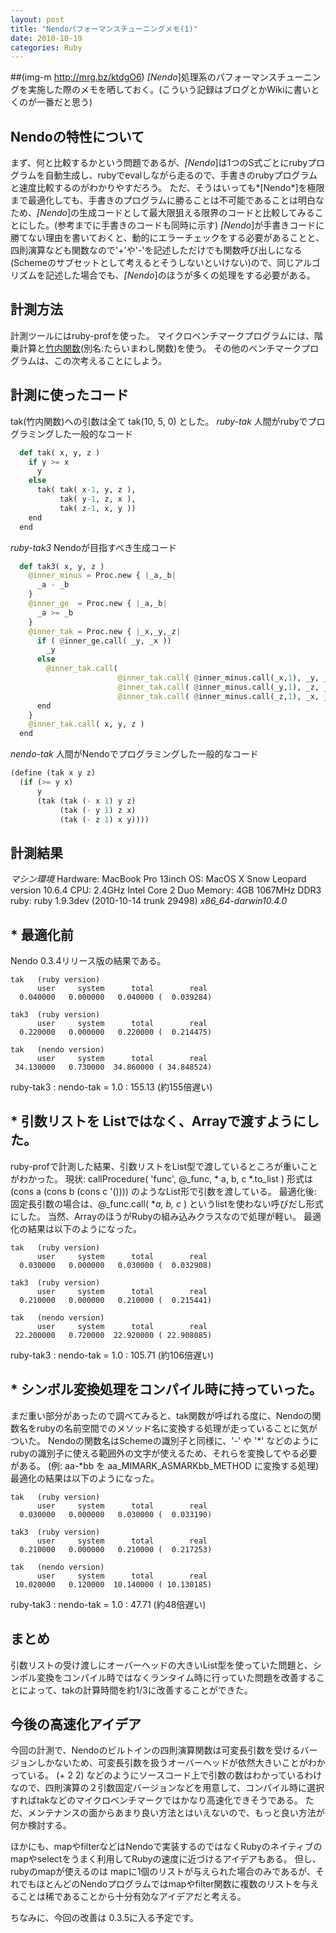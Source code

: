```yaml
---
layout: post
title: "Nendoパフォーマンスチューニングメモ(1)"
date: 2010-10-19
categories: Ruby
---
```

 ##(img-m http://mrg.bz/ktdgO6)
*[Nendo*]処理系のパフォーマンスチューニングを実施した際のメモを晒しておく。(こういう記録はブログとかWikiに書いとくのが一番だと思う)

## Nendoの特性について
まず、何と比較するかという問題であるが、*[Nendo*]は1つのS式ごとにrubyプログラムを自動生成し、rubyでevalしながら走るので、手書きのrubyプログラムと速度比較するのがわかりやすだろう。
ただ、そうはいっても*[Nendo*]を極限まで最適化しても、手書きのプログラムに勝ることは不可能であることは明白なため、*[Nendo*]の生成コードとして最大限狙える限界のコードと比較してみることにした。(参考までに手書きのコードも同時に示す)
*[Nendo*]が手書きコードに勝てない理由を書いておくと、動的にエラーチェックをする必要があることと、四則演算なども関数なので'+'や'-'を記述しただけでも関数呼び出しになる(Schemeのサブセットとして考えるとそうしないといけない)ので、同じアルゴリズムを記述した場合でも、*[Nendo*]のほうが多くの処理をする必要がある。

## 計測方法
計測ツールにはruby-profを使った。
マイクロベンチマークプログラムには、階乗計算と[竹内関数](http://ja.wikipedia.org/wiki/竹内関数)(別名:たらいまわし関数)を使う。
その他のベンチマークプログラムは、この次考えることにしよう。

## 計測に使ったコード
tak(竹内関数)への引数は全て tak(10, 5, 0) とした。
*ruby-tak*
 人間がrubyでプログラミングした一般的なコード
```python
  def tak( x, y, z )
    if y >= x
      y
    else
      tak( tak( x-1, y, z ),
           tak( y-1, z, x ),
           tak( z-1, x, y ))
    end
  end
```

*ruby-tak3*
 Nendoが目指すべき生成コード
```python
  def tak3( x, y, z )
    @inner_minus = Proc.new { |_a,_b|
      _a - _b
    }
    @inner_ge  = Proc.new { |_a,_b|
      _a >= _b
    }
    @inner_tak = Proc.new { |_x,_y,_z| 
      if ( @inner_ge.call( _y, _x ))
        _y
      else
        @inner_tak.call(
                        @inner_tak.call( @inner_minus.call(_x,1), _y, _z ),
                        @inner_tak.call( @inner_minus.call(_y,1), _z, _x ),
                        @inner_tak.call( @inner_minus.call(_z,1), _x, _y ))
      end
    }
    @inner_tak.call( x, y, z )
  end
```

*nendo-tak*
 人間がNendoでプログラミングした一般的なコード
```lisp
(define (tak x y z)
  (if (>= y x)
      y
      (tak (tak (- x 1) y z)
           (tak (- y 1) z x)
           (tak (- z 1) x y))))
```

## 計測結果
*マシン環境*
 Hardware: MacBook Pro 13inch
 OS:       MacOS X Snow Leopard version 10.6.4
 CPU:      2.4GHz Intel Core 2 Duo
 Memory:   4GB 1067MHz DDR3
 ruby:     ruby 1.9.3dev (2010-10-14 trunk 29498) *x86_64-darwin10.4.0*

## * 最適化前
Nendo 0.3.4リリース版の結果である。
```
tak   (ruby version)
      user     system      total        real
  0.040000   0.000000   0.040000 (  0.039284)

tak3  (ruby version)
      user     system      total        real
  0.220000   0.000000   0.220000 (  0.214475)

tak   (nendo version)
      user     system      total        real
 34.130000   0.730000  34.860000 ( 34.848524)
```
ruby-tak3 : nendo-tak = 1.0 : 155.13 (約155倍遅い)

## * 引数リストを Listではなく、Arrayで渡すようにした。
ruby-profで計測した結果、引数リストをList型で渡しているところが重いことがわかった。
現状:     callProcedure( 'func', @_func, * a, b, c *.to_list ) 形式は (cons a (cons b (cons c '()))) のようなList形で引数を渡している。
最適化後: 固定長引数の場合は、@_func.call( **a, b, c* ) というlistを使わない呼びだし形式にした。
当然、ArrayのほうがRubyの組み込みクラスなので処理が軽い。
最適化の結果は以下のようになった。
```
tak   (ruby version)
      user     system      total        real
  0.030000   0.000000   0.030000 (  0.032908)

tak3  (ruby version)
      user     system      total        real
  0.210000   0.000000   0.210000 (  0.215441)

tak   (nendo version)
      user     system      total        real
 22.200000   0.720000  22.920000 ( 22.908085)
```
ruby-tak3 : nendo-tak = 1.0 : 105.71 (約106倍遅い)

## * シンボル変換処理をコンパイル時に持っていった。
まだ重い部分があったので調べてみると、tak関数が呼ばれる度に、Nendoの関数名をrubyの名前空間でのメソッド名に変換する処理が走っていることに気がついた。
Nendoの関数名はSchemeの識別子と同様に、'-' や '*' などのように rubyの識別子に使える範囲外の文字が使えるため、それらを変換してやる必要がある。
(例: aa-*bb を aa_MIMARK_ASMARKbb_METHOD に変換する処理)
最適化の結果は以下のようになった。
```
tak   (ruby version)
      user     system      total        real
  0.030000   0.000000   0.030000 (  0.033190)

tak3  (ruby version)
      user     system      total        real
  0.210000   0.000000   0.210000 (  0.217253)

tak   (nendo version)
      user     system      total        real
 10.020000   0.120000  10.140000 ( 10.130185)
```
ruby-tak3 : nendo-tak = 1.0 : 47.71 (約48倍遅い)

## まとめ
引数リストの受け渡しにオーバーヘッドの大きいList型を使っていた問題と、シンボル変換をコンパイル時ではなくランタイム時に行っていた問題を改善することによって、takの計算時間を約1/3に改善することができた。

## 今後の高速化アイデア
今回の計測で、Nendoのビルトインの四則演算関数は可変長引数を受けるバージョンしかないため、可変長引数を扱うオーバーヘッドが依然大きいことがわかっている。
(+ 2 2) などのようにソースコード上で引数の数はわかっているわけなので、四則演算の２引数固定バージョンなどを用意して、コンパイル時に選択すればtakなどのマイクロベンチマークではかなり高速化できそうである。
ただ、メンテナンスの面からあまり良い方法とはいえないので、もっと良い方法が何か検討する。

ほかにも、mapやfilterなどはNendoで実装するのではなくRubyのネイティブのmapやselectをうまく利用してRubyの速度に近づけるアイデアもある。
但し、rubyのmapが使えるのは mapに1個のリストが与えられた場合のみであるが、それでもほとんどのNendoプログラムではmapやfilter関数に複数のリストを与えることは稀であることから十分有効なアイデアだと考える。

ちなみに、今回の改善は 0.3.5に入る予定です。
